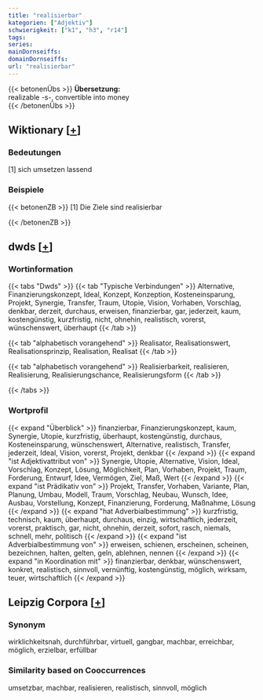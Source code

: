 ```yaml
---
title: "realisierbar"
kategorien: ["Adjektiv"]
schwierigkeit: ["k1", "h3", "r14"]
tags:
series:
mainDornseiffs:
domainDornseiffs:
url: "realisierbar"
---
```


{{< betonenÜbs >}}
**Übersetzung:**  
realizable -s-, convertible into money  
{{< /betonenÜbs >}}

## Wiktionary [[+](https://de.wiktionary.org/wiki/realisierbar)]

### Bedeutungen
[1] sich umsetzen lassend  

### Beispiele
{{< betonenZB >}}
[1] Die Ziele sind realisierbar  

{{< /betonenZB >}}


## dwds [[+](https://www.dwds.de/wb/realisierbar)]

### Wortinformation
{{< tabs "Dwds" >}}
{{< tab "Typische Verbindungen" >}}
Alternative, Finanzierungskonzept, Ideal, Konzept, Konzeption, Kosteneinsparung, Projekt, Synergie, Transfer, Traum, Utopie, Vision, Vorhaben, Vorschlag, denkbar, derzeit, durchaus, erweisen, finanzierbar, gar, jederzeit, kaum, kostengünstig, kurzfristig, nicht, ohnehin, realistisch, vorerst, wünschenswert, überhaupt
{{< /tab >}}

{{< tab "alphabetisch vorangehend" >}}
Realisator, Realisationswert, Realisationsprinzip, Realisation, Realisat
{{< /tab >}}

{{< tab "alphabetisch vorangehend" >}}
Realisierbarkeit, realisieren, Realisierung, Realisierungschance, Realisierungsform
{{< /tab >}}

{{< /tabs >}}

### Wortprofil
{{< expand "Überblick" >}} finanzierbar, Finanzierungskonzept, kaum, Synergie, Utopie, kurzfristig, überhaupt, kostengünstig, durchaus, Kosteneinsparung, wünschenswert, Alternative, realistisch, Transfer, jederzeit, Ideal, Vision, vorerst, Projekt, denkbar {{< /expand >}}
{{< expand "ist Adjektivattribut von" >}} Synergie, Utopie, Alternative, Vision, Ideal, Vorschlag, Konzept, Lösung, Möglichkeit, Plan, Vorhaben, Projekt, Traum, Forderung, Entwurf, Idee, Vermögen, Ziel, Maß, Wert {{< /expand >}}
{{< expand "ist Prädikativ von" >}} Projekt, Transfer, Vorhaben, Variante, Plan, Planung, Umbau, Modell, Traum, Vorschlag, Neubau, Wunsch, Idee, Ausbau, Vorstellung, Konzept, Finanzierung, Forderung, Maßnahme, Lösung {{< /expand >}}
{{< expand "hat Adverbialbestimmung" >}} kurzfristig, technisch, kaum, überhaupt, durchaus, einzig, wirtschaftlich, jederzeit, vorerst, praktisch, gar, nicht, ohnehin, derzeit, sofort, rasch, niemals, schnell, mehr, politisch {{< /expand >}}
{{< expand "ist Adverbialbestimmung von" >}} erweisen, schienen, erscheinen, scheinen, bezeichnen, halten, gelten, geln, ablehnen, nennen {{< /expand >}}
{{< expand "in Koordination mit" >}} finanzierbar, denkbar, wünschenswert, konkret, realistisch, sinnvoll, vernünftig, kostengünstig, möglich, wirksam, teuer, wirtschaftlich {{< /expand >}}

## Leipzig Corpora [[+](https://corpora.uni-leipzig.de/en/res?word=realisierbar&corpusId=deu_newscrawl-public_2018)]


### Synonym
wirklichkeitsnah, durchführbar, virtuell, gangbar, machbar, erreichbar, möglich, erzielbar, erfüllbar


### Similarity based on Cooccurrences
umsetzbar, machbar, realisieren, realistisch, sinnvoll, möglich

